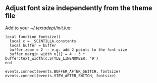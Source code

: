 ## Adjust font size independently from the theme file

Add to your *~/.textadept/init.lua*:

    local function fontsize()
      local c = _SCINTILLA.constants
      local buffer = buffer
      buffer.zoom = 2 -- e.g. add 2 points to the font size
      buffer.margin_width_n[1] = 4 + 3 * buffer:text_width(c.STYLE_LINENUMBER, '9')
    end

    events.connect(events.BUFFER_AFTER_SWITCH, fontsize)
    events.connect(events.VIEW_AFTER_SWITCH, fontsize)
